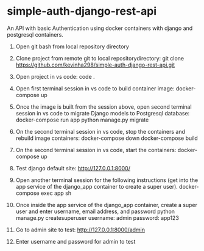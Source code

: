 # simple-auth-django-rest-api
An API with  basic Authentication using docker containers with django and postgresql containers.

1) Open git bash from local repository directory

2) Clone project from remote git to local repositorydirectory:
git clone https://github.com/kevinha298/simple-auth-django-rest-api.git

3) Open project in vs code:
code .

4) Open first terminal session in vs code to build container image:
docker-compose up

5) Once the image is built from the session above, open second terminal session in vs code to migrate Django models to Postgresql database:
docker-compose run app python manage.py migrate

6) On the second terminal session in vs code, stop the containers and rebuild image containers:
docker-compose down
docker-compose build

7) On the second terminal session in vs code, start the containers:
docker-compose up

8) Test django default site:
http://127.0.0.1:8000/


9) Open another terminal session for the following instructions (get into the app service of the django_app container to create a super user).
docker-compose exec app sh

10) Once inside the app service of the django_app container, create a super user and enter username, email address, and password
python manage.py createsuperuser
username: admin
password: app123

11) Go to admin site to test:
http://127.0.0.1:8000/admin

12) Enter username and password for admin to test



